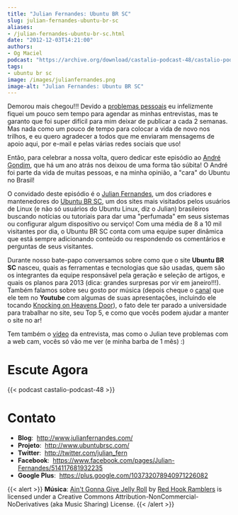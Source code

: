 ```yaml
---
title: "Julian Fernandes: Ubuntu BR SC"
slug: julian-fernandes-ubuntu-br-sc
aliases:
- /julian-fernandes-ubuntu-br-sc.html
date: "2012-12-03T14:21:00"
authors:
- Og Maciel
podcast: "https://archive.org/download/castalio-podcast-48/castalio-podcast-48.mp3"
tags:
- ubuntu br sc
image: /images/julianfernandes.png
image-alt: "Julian Fernandes: Ubuntu BR SC"
---
```


Demorou mais chegou!!! Devido a [problemas
pessoais](http://www.castalio.info/aviso-aos-navegantes/) eu
infelizmente fiquei um pouco sem tempo para agendar as minhas
entrevistas, mas te garanto que foi super difícil para mim deixar de
publicar a cada 2 semanas. Mas nada como um pouco de tempo para colocar
a vida de novo nos trilhos, e eu quero agradecer a todos que me enviaram
mensagems de apoio aqui, por e-mail e pelas várias redes sociais que
uso!

Então, para celebrar a nossa volta, quero dedicar este episódio ao
[André Gondim](http://bit.ly/VfgrTE), que há um ano atrás nos deixou de
uma forma tão súbita! O André foi parte da vida de muitas pessoas, e na
minha opinião, a \"cara\" do Ubuntu no Brasil!

O convidado deste episódio é o [Julian
Fernandes](http://www.julianfernandes.com/), um dos criadores e
mantenedores do [Ubuntu BR SC](http://www.ubuntubrsc.com/), um dos sites
mais visitados pelos usuários de Linux (e não só usuários do Ubuntu
Linux, diz o Julian) brasileiros buscando notícias ou tutoriais para dar
uma \"perfumada\" em seus sistemas ou configurar algum dispositivo ou
serviço! Com uma média de 8 a 10 mil visitantes por dia, o Ubuntu BR SC
conta com uma equipe super dinâmica que está sempre adicionando conteúdo
ou respondendo os comentários e perguntas de seus visitantes.

<div class="clearfix"></div>

Durante nosso bate-papo conversamos sobre como que o site **Ubuntu BR
SC** nasceu, quais as ferramentas e tecnologias que são usadas, quem são
os integrantes da equipe responsável pela geração e seleção de artigos,
e quais os planos para 2013 (dica: grandes surpresas por vir em
janeiro!!!). Também falamos sobre seu gosto por música (depois cheque o
[canal](http://www.youtube.com/user/JuHitoriX) que ele tem no
**Youtube** com algumas de suas apresentações, incluindo ele tocando
[Knocking on Heavens
Door](http://www.youtube.com/watch?v=-wv0K9S7xbA&list=UUVwPM6qoLRlRJJbucSOXzug&index=4&feature=plcp)),
o fato dele ter parado a universidade para trabalhar no site, seu Top 5,
e como que vocês podem ajudar a manter o site no ar!

Tem também o [vídeo](http://bit.ly/XgekVI) da entrevista, mas como o
Julian teve problemas com a web cam, vocês só vão me ver (e minha barba
de 1 mês) :)

# Escute Agora

{{< podcast castalio-podcast-48 >}}

# Contato

- **Blog**:  http://www.julianfernandes.com/
- **Projeto**:  http://www.ubuntubrsc.com/
- **Twitter**:  http://twitter.com/julian_fern
- **Facebook**:  https://www.facebook.com/pages/Julian-Fernandes/514117681932235
- **Google Plus**:  https://plus.google.com/103732078940971226082

{{< alert >}}
**Música**: [Ain\'t Gonna Give Jelly
Roll](http://freemusicarchive.org/music/Red_Hook_Ramblers/Live__WFMU_on_Antique_Phonograph_Music_Program_with_MAC_Feb_8_2011/Red_Hook_Ramblers_-_12_-_Aint_Gonna_Give_Jelly_Roll)
by [Red Hook Ramblers](http://www.redhookramblers.com/) is licensed under a
Creative Commons Attribution-NonCommercial-NoDerivatives (aka Music Sharing)
License.
{{< /alert >}}

